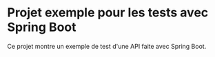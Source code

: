 # Projet exemple pour les tests avec Spring Boot
Ce projet montre un exemple de test d'une API faite avec Spring Boot.
